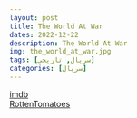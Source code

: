 ```yaml
---
layout: post
title: The World At War
dates: 2022-12-22
description: The World At War
img: the_world_at_war.jpg
tags: [سریال, تاریخی]
categories: [سریال]
---
```


[imdb](https://www.imdb.com/title/tt0071075)  
[RottenTomatoes](https://www.rottentomatoes.com/tv/the_world_at_war)